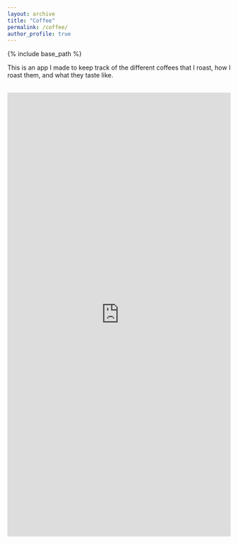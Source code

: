 ```yaml
---
layout: archive
title: "Coffee"
permalink: /coffee/
author_profile: true
---
```


{% include base_path %}

This is an app I made to keep track of the different coffees that I roast, how I roast them, and what they taste like. 
<br><br>
<iframe src="https://kevingoneill.shinyapps.io/coffee-roast-log/" style="width:100%;" height="1000" frameborder="0"></iframe>
